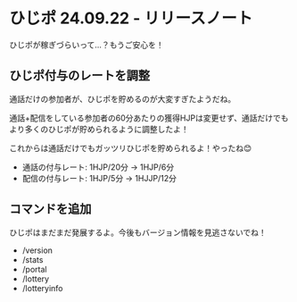 # ひじポ 24.09.22 - リリースノート

ひじポが稼ぎづらいって…？もうご安心を！

## ひじポ付与のレートを調整

通話だけの参加者が、ひじポを貯めるのが大変すぎたようだね。

通話+配信をしている参加者の60分あたりの獲得HJPは変更せず、通話だけでもより多くのひじポが貯められるように調整したよ！

これからは通話だけでもガッツリひじポを貯められるよ！やったね😊

- 通話の付与レート: 1HJP/20分 → 1HJP/6分
- 配信の付与レート: 1HJP/5分 → 1HJJP/12分

## コマンドを追加

ひじポはまだまだ発展するよ。今後もバージョン情報を見逃さないでね！

- /version
- /stats
- /portal
- /lottery
- /lotteryinfo
